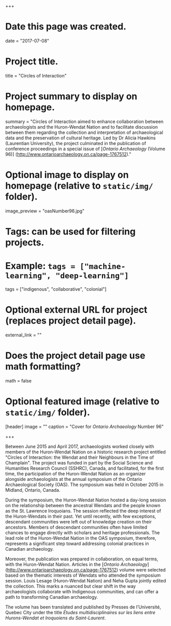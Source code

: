 +++
# Date this page was created.
date = "2017-07-08"

# Project title.
title = "Circles of Interaction"

# Project summary to display on homepage.
summary = "Circles of Interaction aimed to enhance collaboration between archaeologists and the Huron-Wendat Nation and to facilitate discussion between them regarding the collection and interpretation of archaeological data and the preservation of cultural heritage. Led by Dr Alicia Hawkins (Laurentian University), the project culminated in the publication of conference proceedings in a special issue of [*Ontario Archaeology* (Volume 96)] (http://www.ontarioarchaeology.on.ca/page-1767512)."

# Optional image to display on homepage (relative to `static/img/` folder).
image_preview = "oasNumber96.jpg"

# Tags: can be used for filtering projects.
# Example: `tags = ["machine-learning", "deep-learning"]`
tags = ["indigenous", "collaborative", "colonial"]

# Optional external URL for project (replaces project detail page).
external_link = ""

# Does the project detail page use math formatting?
math = false

# Optional featured image (relative to `static/img/` folder).
[header]
image = ""
caption = "Cover for *Ontario Archaeology* Number 96"

+++

Between June 2015 and April 2017, archaeologists worked closely with members of the Huron-Wendat Nation on a historic research project entitled "Circles of Interaction: the Wendat and their Neighbours in the Time of Champlain". The project was funded in part by the Social Science and Humanities Research Council (SSHRC), Canada, and facilitated, for the first time, the participation of the Huron-Wendat Nation as an organizer alongside archaeologists at the annual symposium of the Ontario Archaeological Society (OAS). The symposium was held in October 2015 in Midland, Ontario, Canada.

During the symposium, the Huron-Wendat Nation hosted a day-long session on the relationship between the ancestral Wendats and the people known as the St. Lawrence Iroquoians. The session reflected the deep interest of the Huron-Wendats in their past. Yet until recently, with few exceptions, descendant communities were left out of knowledge creation on their ancestors. Members of descendant communities often have limited chances to engage directly with scholars and heritage professionals. The lead role of the Huron-Wendat Nation in the OAS symposium, therefore, represents a significant step toward addressing colonial practices in Canadian archaeology.   

Moreover, the publication was prepared in collaboration, on equal terms, with the Huron-Wendat Nation. Articles in the [*Ontario Archaeology*] (http://www.ontarioarchaeology.on.ca/page-1767512) volume were selected based on the thematic interests of Wendats who attended the symposium session. Louis Lesage (Huron-Wendat Nation) and Neha Gupta jointly edited the collection. This marks a nuanced but clear shift in the way archaeologists collaborate with Indigenous communities, and can offer a path to transforming Canadian archaeology.

The volume has been translated and published by Presses de l’Université, Quebec City under the title *Études multidisciplinaires sur les liens entre Hurons-Wendat et Iroquoiens du Saint-Laurent*.
